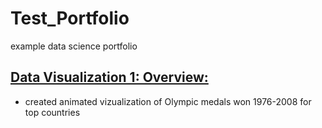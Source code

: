 # Test_Portfolio
example data science portfolio

## [Data Visualization 1: Overview:](https://github.com/Jon-Lynch/DSC_465)
* created animated vizualization of Olympic medals won 1976-2008 for top countries
